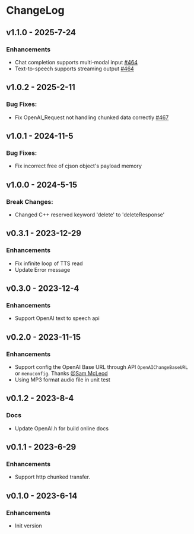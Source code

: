 # ChangeLog

## v1.1.0 - 2025-7-24

### Enhancements

* Chat completion supports multi-modal input [#464](https://github.com/espressif/esp-iot-solution/pull/464)
* Text-to-speech supports streaming output [#464](https://github.com/espressif/esp-iot-solution/pull/464)

## v1.0.2 - 2025-2-11

### Bug Fixes:

* Fix OpenAI_Request not handling chunked data correctly [#467](https://github.com/espressif/esp-iot-solution/pull/467)

## v1.0.1 - 2024-11-5

### Bug Fixes:

* Fix incorrect free of cjson object's payload memory

## v1.0.0 - 2024-5-15

### Break Changes:

* Changed C++ reserved keyword 'delete' to 'deleteResponse'

## v0.3.1 - 2023-12-29

### Enhancements

* Fix infinite loop of TTS read
* Update Error message

## v0.3.0 - 2023-12-4

### Enhancements

* Support OpenAI text to speech api

## v0.2.0 - 2023-11-15

### Enhancements

* Support config the OpenAI Base URL through API `OpenAIChangeBaseURL` or `menuconfig`. Thanks [@Sam McLeod](https://github.com/sammcj)
* Using MP3 format audio file in unit test

## v0.1.2 - 2023-8-4

### Docs

* Update OpenAI.h for build online docs

## v0.1.1 - 2023-6-29

### Enhancements

* Support http chunked transfer.

## v0.1.0 - 2023-6-14

### Enhancements

* Init version